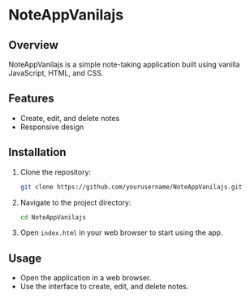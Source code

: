 # NoteAppVanilajs

## Overview

NoteAppVanilajs is a simple note-taking application built using vanilla JavaScript, HTML, and CSS.

## Features

- Create, edit, and delete notes
- Responsive design

## Installation

1. Clone the repository:
   ```bash
   git clone https://github.com/yourusername/NoteAppVanilajs.git
   ```
2. Navigate to the project directory:
   ```bash
   cd NoteAppVanilajs
   ```
3. Open `index.html` in your web browser to start using the app.

## Usage

- Open the application in a web browser.
- Use the interface to create, edit, and delete notes.
